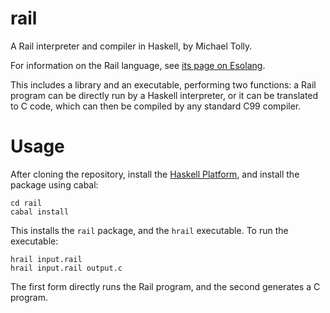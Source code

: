 rail
====

A Rail interpreter and compiler in Haskell, by Michael Tolly.

For information on the Rail language, see [its page on Esolang](http://esolangs.org/wiki/Rail).

This includes a library and an executable, performing two functions: a Rail
program can be directly run by a Haskell interpreter, or it can be translated
to C code, which can then be compiled by any standard C99 compiler.

Usage
=====

After cloning the repository, install the [Haskell Platform](http://www.haskell.org/platform/),
and install the package using cabal:

    cd rail
    cabal install

This installs the `rail` package, and the `hrail` executable. To run the executable:

    hrail input.rail
    hrail input.rail output.c

The first form directly runs the Rail program, and the second generates a C program.
